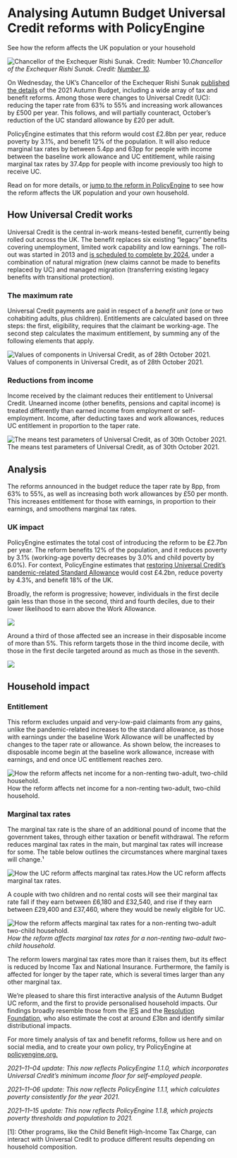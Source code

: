 # Analysing Autumn Budget Universal Credit reforms with PolicyEngine

See how the reform affects the UK population or your household

![Chancellor of the Exchequer Rishi Sunak. Credit: [Number 10](https://www.flickr.com/photos/number10gov/49647526566).](https://cdn-images-1.medium.com/max/5600/1*JonMF3ME_ufSYKC7aZFXGw.jpeg)_Chancellor of the Exchequer Rishi Sunak. Credit: [Number 10](https://www.flickr.com/photos/number10gov/49647526566)._

On Wednesday, the UK’s Chancellor of the Exchequer Rishi Sunak [published the details](https://www.gov.uk/government/topical-events/budget-2021) of the 2021 Autumn Budget, including a wide array of tax and benefit reforms. Among those were changes to Universal Credit (UC): reducing the taper rate from 63% to 55% and increasing work allowances by £500 per year. This follows, and will partially counteract, October’s reduction of the UC standard allowance by £20 per adult.

PolicyEngine estimates that this reform would cost £2.8bn per year, reduce poverty by 3.1%, and benefit 12% of the population. It will also reduce marginal tax rates by between 5.4pp and 63pp for people with income between the baseline work allowance and UC entitlement, while raising marginal tax rates by 37.4pp for people with income previously too high to receive UC.

Read on for more details, or [jump to the reform in PolicyEngine](https://policyengine.org/uk/population-impact?UC_reduction_rate=55&UC_work_allowance_with_housing=335&UC_work_allowance_without_housing=557&policy_date=20211101) to see how the reform affects the UK population and your own household.

## How Universal Credit works

Universal Credit is the central in-work means-tested benefit, currently being rolled out across the UK. The benefit replaces six existing “legacy” benefits covering unemployment, limited work capability and low earnings. The roll-out was started in 2013 and [is scheduled to complete by 2024](https://www.bbc.co.uk/news/uk-51318730), under a combination of natural migration (new claims cannot be made to benefits replaced by UC) and managed migration (transferring existing legacy benefits with transitional protection).

### The maximum rate

Universal Credit payments are paid in respect of a _benefit unit_ (one or two cohabiting adults, plus children). Entitlements are calculated based on three steps: the first, eligibility, requires that the claimant be working-age. The second step calculates the maximum entitlement, by summing any of the following elements that apply.

![*Values of components in Universal Credit, as of 28th October 2021.*](https://cdn-images-1.medium.com/max/2000/1*E5Gdno7MfZgBf6pIQsQVuQ.png)Values of components in Universal Credit, as of 28th October 2021.

### Reductions from income

Income received by the claimant reduces their entitlement to Universal Credit. Unearned income (other benefits, pensions and capital income) is treated differently than earned income from employment or self-employment. Income, after deducting taxes and work allowances, reduces UC entitlement in proportion to the taper rate.

![*The means test parameters of Universal Credit, as of 30th October 2021.*](https://cdn-images-1.medium.com/max/2000/1*yLCGkbJixG94IplxwCr0lA.png)The means test parameters of Universal Credit, as of 30th October 2021.

## Analysis

The reforms announced in the budget reduce the taper rate by 8pp, from 63% to 55%, as well as increasing both work allowances by £50 per month. This increases entitlement for those with earnings, in proportion to their earnings, and smoothens marginal tax rates.

### UK impact

PolicyEngine estimates the total cost of introducing the reform to be £2.7bn per year. The reform benefits 12% of the population, and it reduces poverty by 3.1% (working-age poverty decreases by 3.0% and child poverty by 6.0%). For context, PolicyEngine estimates that [restoring Universal Credit’s pandemic-related Standard Allowance](https://policyengine.org/uk/population-impact?UC_couple_old=596.58&UC_couple_young=490.6&UC_single_old=411.51&UC_single_young=344) would cost £4.2bn, reduce poverty by 4.3%, and benefit 18% of the UK.

Broadly, the reform is progressive; however, individuals in the first decile gain less than those in the second, third and fourth deciles, due to their lower likelihood to earn above the Work Allowance.

![](https://cdn-images-1.medium.com/max/2432/1*a0kz7ck9hBzc-npkfDT8rg.png)

Around a third of those affected see an increase in their disposable income of more than 5%. This reform targets those in the third income decile, with those in the first decile targeted around as much as those in the seventh.

![](https://cdn-images-1.medium.com/max/2712/1*9kCqPau-QsVxh0O5rAtmTw.png)

## Household impact

### Entitlement

This reform excludes unpaid and very-low-paid claimants from any gains, unlike the pandemic-related increases to the standard allowance, as those with earnings under the baseline Work Allowance will be unaffected by changes to the taper rate or allowance. As shown below, the increases to disposable income begin at the baseline work allowance, increase with earnings, and end once UC entitlement reaches zero.

![*How the reform affects net income for a non-renting two-adult, two-child household.*](https://cdn-images-1.medium.com/max/2712/1*8h6Scwp3WFIk2At1_-zQoA.png)How the reform affects net income for a non-renting two-adult, two-child household.

### Marginal tax rates

The marginal tax rate is the share of an additional pound of income that the government takes, through either taxation or benefit withdrawal. The reform reduces marginal tax rates in the main, but marginal tax rates will increase for some. The table below outlines the circumstances where marginal taxes will change.¹

![*How the UC reform affects marginal tax rates.*](https://cdn-images-1.medium.com/max/2000/1*5vOnR-QCusGaBhvRH_CfQQ.png)How the UC reform affects marginal tax rates.

A couple with two children and no rental costs will see their marginal tax rate fall if they earn between £6,180 and £32,540, and rise if they earn between £29,400 and £37,460, where they would be newly eligible for UC.

![How the reform affects marginal tax rates for a non-renting two-adult two-child household.](https://cdn-images-1.medium.com/max/2712/1*I3HUX7zt-N33mVlcW9NoyA.png)_How the reform affects marginal tax rates for a non-renting two-adult two-child household._

The reform lowers marginal tax rates more than it raises them, but its effect is reduced by Income Tax and National Insurance. Furthermore, the family is affected for longer by the taper rate, which is several times larger than any other marginal tax.

We’re pleased to share this first interactive analysis of the Autumn Budget UC reform, and the first to provide personalised household impacts. Our findings broadly resemble those from the [IFS](https://ifs.org.uk/uploads/Autumn-Budget-2021-Living-Standards-by-Xiaowei-Xu.pdf) and the [Resolution Foundation](https://www.resolutionfoundation.org/publications/the-boris-budget/), who also estimate the cost at around £3bn and identify similar distributional impacts.

For more timely analysis of tax and benefit reforms, follow us here and on social media, and to create your own policy, try PolicyEngine at [policyengine.org.](https://policyengine.org/)

_2021–11–04 update: This now reflects PolicyEngine 1.1.0, which incorporates Universal Credit’s minimum income floor for self-employed people._

_2021–11–06 update: This now reflects PolicyEngine 1.1.1, which calculates poverty consistently for the year 2021._

_2021–11–15 update: This now reflects PolicyEngine 1.1.8, which projects poverty thresholds and population to 2021._

[1]: Other programs, like the Child Benefit High-Income Tax Charge, can interact with Universal Credit to produce different results depending on household composition.
